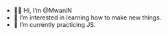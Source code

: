- 👋🏿 Hi, I’m @MwaniN
- 👀 I’m interested in learning how to make new things.
- 🌱 I’m currently practicing JS.

<!---
MwaniN/MwaniN is a ✨ special ✨ repository because its `README.md` (this file) appears on your GitHub profile.
You can click the Preview link to take a look at your changes.
--->
